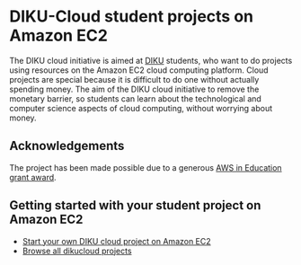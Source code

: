 # DIKU-Cloud student projects on Amazon EC2

The DIKU cloud initiative is aimed at [DIKU](http://www.diku.dk/) students, who want to do projects using resources on the Amazon EC2 cloud computing platform. Cloud projects are special because it is difficult to do one without actually spending money. The aim of the DIKU cloud initiative to remove the monetary barrier, so students can learn about the technological and computer science aspects of cloud computing, without worrying about money.

## Acknowledgements

The project has been made possible due to a generous [AWS in Education grant award](http://aws.amazon.com/education/).

## Getting started with your student project on Amazon EC2

* [Start your own DIKU cloud project on Amazon EC2](https://github.com/dikucloud/getting-started-dikucloud-ec2/blob/master/start.md)
* [Browse all dikucloud projects](https://github.com/dikucloud)